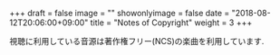 +++
draft = false
image = ""
showonlyimage = false
date = "2018-08-12T20:06:00+09:00"
title = "Notes of Copyright"
weight = 3
+++

視聴に利用している音源は著作権フリー(NCS)の楽曲を利用しています.  
<!--more-->

